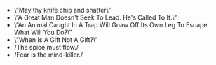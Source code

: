 - \”May thy knife chip and shatter\”
- \”A Great Man Doesn't Seek To Lead. He's Called To It.\”
- \”An Animal Caught In A Trap Will Gnaw Off Its Own Leg To Escape. What Will You Do?\”
- \”When Is A Gift Not A Gift?\”
- /The spice must flow./
 - /Fear is the mind-killer./
